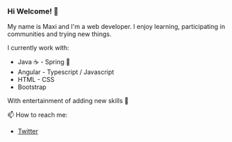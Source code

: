 ### Hi Welcome! 👋

My name is Maxi and I'm a web developer. 
I enjoy learning, participating in communities and trying new things.

I currently work with:
* Java ☕ - Spring 🍃
* Angular - Typescript / Javascript
* HTML - CSS
* Bootstrap

With entertainment of adding new skills 🚀



 📫 How to reach me: 
 * [Twitter](https://twitter.com/MerpLab)
 
 
